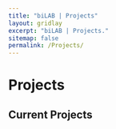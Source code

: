 ```yaml
---
title: "biLAB | Projects"
layout: gridlay
excerpt: "biLAB | Projects."
sitemap: false
permalink: /Projects/
---
```



# Projects

## Current Projects
